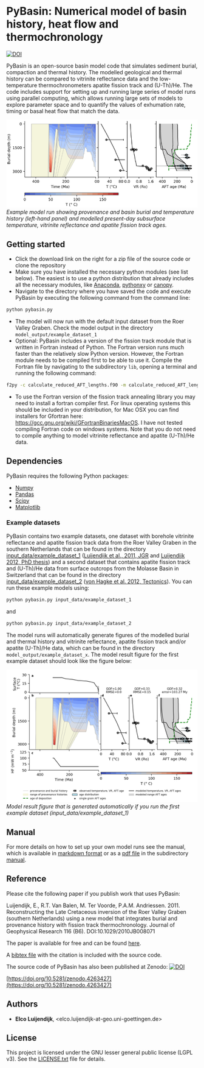 # PyBasin: Numerical model of basin history, heat flow and thermochronology

[![DOI](https://zenodo.org/badge/185432723.svg)](https://zenodo.org/badge/latestdoi/185432723)

PyBasin is an open-source basin model code that simulates sediment burial, compaction and thermal history. The modelled geological and thermal history can be compared to vitrinite reflectance data and the low-temperature thermochronometers apatite fission track and (U-Th)/He. The code includes support for setting up and running large series of model runs using parallel computing, which allows running large sets of models to explore parameter space and to quantify the values of exhumation rate, timing or basal heat flow that match the data. 

![Example model run showing burial and temperature history (left-hand panel) and modelled present-day subsurface temperature, vitrinite reflectance and apatite fission track ages.](manual/fig/model_example_1_simple_smaller.png)
*Example model run showing provenance and basin burial and temperature history (left-hand panel) and modelled present-day subsurface temperature, vitrinite reflectance and apatite fission track ages.*


## Getting started

* Click the download link on the right for a zip file of the source code or clone the repository
* Make sure you have installed the necessary python modules (see list below). The easiest is to use a python distribution that already includes all the necessary modules, like [Anaconda](https://www.continuum.io/downloads), [pythonxy](https://code.google.com/p/pythonxy/) or [canopy](https://www.enthought.com/products/canopy/).
* Navigate to the directory where you have saved the code and execute PyBasin by executing the following command from the command line:

````sh
python pybasin.py
````
	

* The model will now run with the default input dataset from the Roer Valley Graben. Check the model output in the directory ``model_output/example_dataset_1``
* Optional: PyBasin includes a version of the fission track module that is written in Fortran instead of Python. The Fortran version runs much faster than the relatively slow Python version. However, the Fortran module needs to be compiled first to be able to use it. Compile the Fortran file by navigating to the subdirectory ``lib``, opening a terminal and running the following command:

````sh
f2py -c calculate_reduced_AFT_lengths.f90 -m calculate_reduced_AFT_lengths
````
	

* To use the Fortran version of the fission track annealing library you may need to install a fortran compiler first. For linux operating systems this should be included in your distribution, for Mac OSX you can find installers for Gfortran here: https://gcc.gnu.org/wiki/GFortranBinariesMacOS. I have not tested compiling Fortran code on windows systems. Note that you do not need to compile anything to model vitrinite reflectance and apatite (U-Th)/He data.


## Dependencies

PyBasin requires the following Python packages:

- [Numpy](http://www.numpy.org/)
- [Pandas](https://pandas.pydata.org/)
- [Scipy](https://www.scipy.org/)
- [Matplotlib](https://matplotlib.org/)


### Example datasets

PyBasin contains two example datasets, one dataset with borehole vitrinite reflectance and apatite fission track data from the Roer Valley Graben in the southern Netherlands that can be found in the directory [input_data/example_dataset_1](input_data/example_dataset_1) ([Luijendijk et al., 2011, JGR](https://agupubs.onlinelibrary.wiley.com/doi/10.1029/2010JB008071) and [Luijendijk 2012, PhD thesis](http://hdl.handle.net/1871/35433)) and a second dataset that contains apatite fission track and (U-Th)/He data from surface outcrops from the Molasse Basin in Switzerland that can be found in the directory [input_data/example_dataset_2](input_data/example_dataset_2) ([von Hagke et al. 2012, Tectonics](http://doi.wiley.com/10.1029/2011TC003078)). You can run these example models using:

````sh
python pybasin.py input_data/example_dataset_1
````
and
````sh
python pybasin.py input_data/example_dataset_2
````

The model runs will automatically generate figures of the modelled burial and thermal history and vitrinite reflectance, apatite fission track and/or apatite (U-Th)/He data, which can be found in the directory ``model_output/example_dataset_x``. The model result figure for the first example dataset should look like the figure below:

![](manual/fig/model_example_1_smaller.png)
*Model result figure that is generated automatically if you run the first example dataset (input_data/example_dataset_1)*


## Manual

For more details on how to set up your own model runs see the manual, which is available in [markdown format](manual/PyBasin_manual.md) or as a [pdf file](PyBasin_manual.pdf) in the subdirectory [manual](manual). 


## Reference

Please cite the following paper if you publish work that uses PyBasin:

Luijendijk, E., R.T. Van Balen, M. Ter Voorde, P.A.M. Andriessen. 2011. Reconstructing the Late Cretaceous inversion of the Roer Valley Graben (southern Netherlands) using a new model that integrates burial and provenance history with fission track thermochronology. Journal of Geophysical Research 116 (B6). DOI:10.1029/2010JB008071 

The paper is available for free and can be found [here](https://agupubs.onlinelibrary.wiley.com/doi/full/10.1029/2010JB008071).

A [bibtex file](references/10.1029%2F2010JB008071.bib) with the citation is included with the source code. 

The source code of PyBasin has also been published at Zenodo:
[![DOI](https://zenodo.org/badge/185432723.svg)](https://zenodo.org/badge/latestdoi/185432723)

[https://doi.org/10.5281/zenodo.4263427](https://doi.org/10.5281/zenodo.4263427)


## Authors
* **Elco Luijendijk**, <elco.luijendijk-at-geo.uni-goettingen.de>

## License
This project is licensed under the GNU lesser general public license (LGPL v3). See the [LICENSE.txt](LICENSE.txt) file for details.
